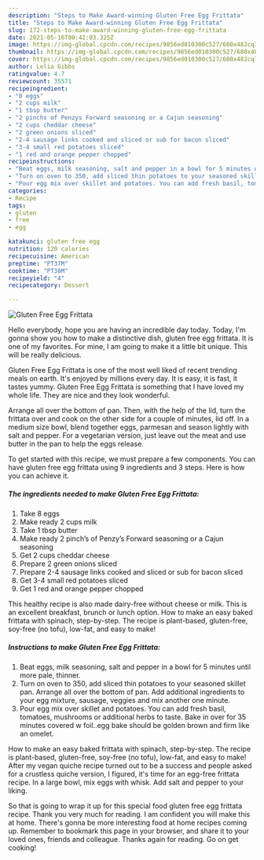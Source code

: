 ```yaml
---
description: "Steps to Make Award-winning Gluten Free Egg Frittata"
title: "Steps to Make Award-winning Gluten Free Egg Frittata"
slug: 172-steps-to-make-award-winning-gluten-free-egg-frittata
date: 2021-05-16T00:42:03.325Z
image: https://img-global.cpcdn.com/recipes/9856ed010300c527/680x482cq70/gluten-free-egg-frittata-recipe-main-photo.jpg
thumbnail: https://img-global.cpcdn.com/recipes/9856ed010300c527/680x482cq70/gluten-free-egg-frittata-recipe-main-photo.jpg
cover: https://img-global.cpcdn.com/recipes/9856ed010300c527/680x482cq70/gluten-free-egg-frittata-recipe-main-photo.jpg
author: Lelia Gibbs
ratingvalue: 4.7
reviewcount: 35571
recipeingredient:
- "8 eggs"
- "2 cups milk"
- "1 tbsp butter"
- "2 pinchs of Penzys Forward seasoning or a Cajun seasoning"
- "2 cups cheddar cheese"
- "2 green onions sliced"
- "2-4 sausage links cooked and sliced or sub for bacon sliced"
- "3-4 small red potatoes sliced"
- "1 red and orange pepper chopped"
recipeinstructions:
- "Beat eggs, milk seasoning, salt and pepper in a bowl for 5 minutes until more pale, thinner."
- "Turn on oven to 350, add sliced thin potatoes to your seasoned skillet pan. Arrange all over the bottom of pan. Add additional ingredients to your egg mixture, sausage, veggies and mix another one minute."
- "Pour egg mix over skillet and potatoes. You can add fresh basil, tomatoes, mushrooms or additional herbs to taste. Bake in over for 35 minutes covered w foil..egg bake should be golden brown and firm like an omelet."
categories:
- Recipe
tags:
- gluten
- free
- egg

katakunci: gluten free egg 
nutrition: 120 calories
recipecuisine: American
preptime: "PT37M"
cooktime: "PT38M"
recipeyield: "4"
recipecategory: Dessert

---
```



![Gluten Free Egg Frittata](https://img-global.cpcdn.com/recipes/9856ed010300c527/680x482cq70/gluten-free-egg-frittata-recipe-main-photo.jpg)

Hello everybody, hope you are having an incredible day today. Today, I'm gonna show you how to make a distinctive dish, gluten free egg frittata. It is one of my favorites. For mine, I am going to make it a little bit unique. This will be really delicious.

Gluten Free Egg Frittata is one of the most well liked of recent trending meals on earth. It's enjoyed by millions every day. It is easy, it is fast, it tastes yummy. Gluten Free Egg Frittata is something that I have loved my whole life. They are nice and they look wonderful.

Arrange all over the bottom of pan. Then, with the help of the lid, turn the frittata over and cook on the other side for a couple of minutes, lid off. In a medium size bowl, blend together eggs, parmesan and season lightly with salt and pepper. For a vegetarian version, just leave out the meat and use butter in the pan to help the eggs release.


To get started with this recipe, we must prepare a few components. You can have gluten free egg frittata using 9 ingredients and 3 steps. Here is how you can achieve it.

<!--inarticleads1-->

##### The ingredients needed to make Gluten Free Egg Frittata:

1. Take 8 eggs
1. Make ready 2 cups milk
1. Take 1 tbsp butter
1. Make ready 2 pinch’s of Penzy’s Forward seasoning or a Cajun seasoning
1. Get 2 cups cheddar cheese
1. Prepare 2 green onions sliced
1. Prepare 2-4 sausage links cooked and sliced or sub for bacon sliced
1. Get 3-4 small red potatoes sliced
1. Get 1 red and orange pepper chopped


This healthy recipe is also made dairy-free without cheese or milk. This is an excellent breakfast, brunch or lunch option. How to make an easy baked frittata with spinach, step-by-step. The recipe is plant-based, gluten-free, soy-free (no tofu), low-fat, and easy to make! 

<!--inarticleads2-->

##### Instructions to make Gluten Free Egg Frittata:

1. Beat eggs, milk seasoning, salt and pepper in a bowl for 5 minutes until more pale, thinner.
1. Turn on oven to 350, add sliced thin potatoes to your seasoned skillet pan. Arrange all over the bottom of pan. Add additional ingredients to your egg mixture, sausage, veggies and mix another one minute.
1. Pour egg mix over skillet and potatoes. You can add fresh basil, tomatoes, mushrooms or additional herbs to taste. Bake in over for 35 minutes covered w foil..egg bake should be golden brown and firm like an omelet.


How to make an easy baked frittata with spinach, step-by-step. The recipe is plant-based, gluten-free, soy-free (no tofu), low-fat, and easy to make! After my vegan quiche recipe turned out to be a success and people asked for a crustless quiche version, I figured, it&#39;s time for an egg-free frittata recipe. In a large bowl, mix eggs with whisk. Add salt and pepper to your liking. 

So that is going to wrap it up for this special food gluten free egg frittata recipe. Thank you very much for reading. I am confident you will make this at home. There's gonna be more interesting food at home recipes coming up. Remember to bookmark this page in your browser, and share it to your loved ones, friends and colleague. Thanks again for reading. Go on get cooking!
